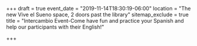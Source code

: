 +++
draft = true
event_date = "2019-11-14T18:30:19-06:00"
location = "The new Vive el Sueno space, 2 doors past the library"
sitemap_exclude = true
title = "Intercambio Event-Come have fun and practice your Spanish and help our participants with their English!"

+++
